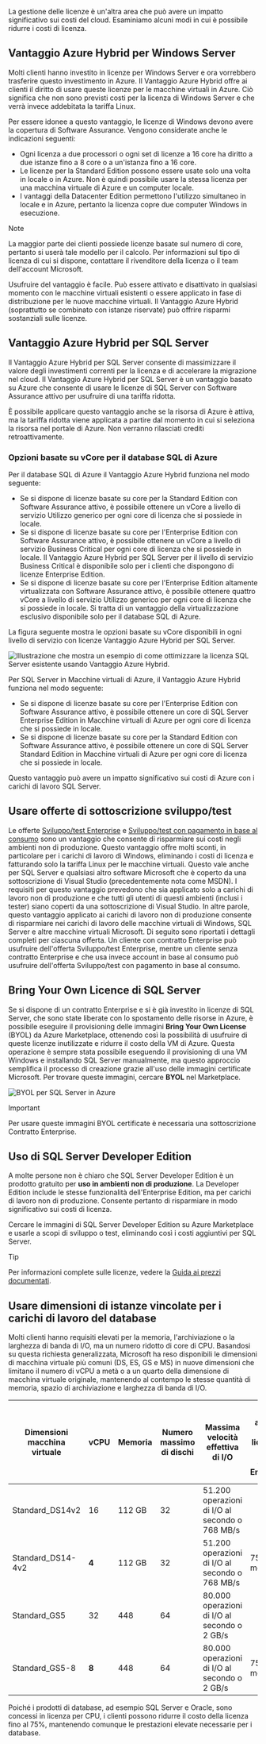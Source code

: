 La gestione delle licenze è un'altra area che può avere un impatto significativo sui costi del cloud. Esaminiamo alcuni modi in cui è possibile ridurre i costi di licenza.

## <a name="azure-hybrid-benefit-for-windows-server"></a>Vantaggio Azure Hybrid per Windows Server

Molti clienti hanno investito in licenze per Windows Server e ora vorrebbero trasferire questo investimento in Azure. Il Vantaggio Azure Hybrid offre ai clienti il diritto di usare queste licenze per le macchine virtuali in Azure. Ciò significa che non sono previsti costi per la licenza di Windows Server e che verrà invece addebitata la tariffa Linux. 

Per essere idonee a questo vantaggio, le licenze di Windows devono avere la copertura di Software Assurance. Vengono considerate anche le indicazioni seguenti:

- Ogni licenza a due processori o ogni set di licenze a 16 core ha diritto a due istanze fino a 8 core o a un'istanza fino a 16 core.
- Le licenze per la Standard Edition possono essere usate solo una volta in locale o in Azure. Non è quindi possibile usare la stessa licenza per una macchina virtuale di Azure e un computer locale.
- I vantaggi della Datacenter Edition permettono l'utilizzo simultaneo in locale e in Azure, pertanto la licenza copre due computer Windows in esecuzione.

> [!NOTE]
> La maggior parte dei clienti possiede licenze basate sul numero di core, pertanto si userà tale modello per il calcolo. Per informazioni sul tipo di licenza di cui si dispone, contattare il rivenditore della licenza o il team dell'account Microsoft.

Usufruire del vantaggio è facile. Può essere attivato e disattivato in qualsiasi momento con le macchine virtuali esistenti o essere applicato in fase di distribuzione per le nuove macchine virtuali. Il Vantaggio Azure Hybrid (soprattutto se combinato con istanze riservate) può offrire risparmi sostanziali sulle licenze.

## <a name="azure-hybrid-benefit-for-sql-server"></a>Vantaggio Azure Hybrid per SQL Server

Il Vantaggio Azure Hybrid per SQL Server consente di massimizzare il valore degli investimenti correnti per la licenza e di accelerare la migrazione nel cloud. Il Vantaggio Azure Hybrid per SQL Server è un vantaggio basato su Azure che consente di usare le licenze di SQL Server con Software Assurance attivo per usufruire di una tariffa ridotta.

È possibile applicare questo vantaggio anche se la risorsa di Azure è attiva, ma la tariffa ridotta viene applicata a partire dal momento in cui si seleziona la risorsa nel portale di Azure. Non verranno rilasciati crediti retroattivamente.

### <a name="azure-sql-database-vcore-based-options"></a>Opzioni basate su vCore per il database SQL di Azure

Per il database SQL di Azure il Vantaggio Azure Hybrid funziona nel modo seguente:

- Se si dispone di licenze basate su core per la Standard Edition con Software Assurance attivo, è possibile ottenere un vCore a livello di servizio Utilizzo generico per ogni core di licenza che si possiede in locale.
- Se si dispone di licenze basate su core per l'Enterprise Edition con Software Assurance attivo, è possibile ottenere un vCore a livello di servizio Business Critical per ogni core di licenza che si possiede in locale. Il Vantaggio Azure Hybrid per SQL Server per il livello di servizio Business Critical è disponibile solo per i clienti che dispongono di licenze Enterprise Edition.
- Se si dispone di licenze basate su core per l'Enterprise Edition altamente virtualizzata con Software Assurance attivo, è possibile ottenere quattro vCore a livello di servizio Utilizzo generico per ogni core di licenza che si possiede in locale. Si tratta di un vantaggio della virtualizzazione esclusivo disponibile solo per il database SQL di Azure.

La figura seguente mostra le opzioni basate su vCore disponibili in ogni livello di servizio con licenze Vantaggio Azure Hybrid per SQL Server.

![Illustrazione che mostra un esempio di come ottimizzare la licenza SQL Server esistente usando Vantaggio Azure Hybrid.](../media-drafts/5-sql-tradein-value.png)

Per SQL Server in Macchine virtuali di Azure, il Vantaggio Azure Hybrid funziona nel modo seguente:

- Se si dispone di licenze basate su core per l'Enterprise Edition con Software Assurance attivo, è possibile ottenere un core di SQL Server Enterprise Edition in Macchine virtuali di Azure per ogni core di licenza che si possiede in locale.
- Se si dispone di licenze basate su core per la Standard Edition con Software Assurance attivo, è possibile ottenere un core di SQL Server Standard Edition in Macchine virtuali di Azure per ogni core di licenza che si possiede in locale.

Questo vantaggio può avere un impatto significativo sui costi di Azure con i carichi di lavoro SQL Server.

## <a name="use-devtest-subscription-offers"></a>Usare offerte di sottoscrizione sviluppo/test

Le offerte [Sviluppo/test Enterprise](https://azure.microsoft.com/offers/ms-azr-0148p/) e [Sviluppo/test con pagamento in base al consumo](https://azure.microsoft.com/offers/ms-azr-0023p/) sono un vantaggio che consente di risparmiare sui costi negli ambienti non di produzione. Questo vantaggio offre molti sconti, in particolare per i carichi di lavoro di Windows, eliminando i costi di licenza e fatturando solo la tariffa Linux per le macchine virtuali. Questo vale anche per SQL Server e qualsiasi altro software Microsoft che è coperto da una sottoscrizione di Visual Studio (precedentemente nota come MSDN). I requisiti per questo vantaggio prevedono che sia applicato solo a carichi di lavoro non di produzione e che tutti gli utenti di questi ambienti (inclusi i tester) siano coperti da una sottoscrizione di Visual Studio. In altre parole, questo vantaggio applicato ai carichi di lavoro non di produzione consente di risparmiare nei carichi di lavoro delle macchine virtuali di Windows, SQL Server e altre macchine virtuali Microsoft.
Di seguito sono riportati i dettagli completi per ciascuna offerta. Un cliente con contratto Enterprise può usufruire dell'offerta Sviluppo/test Enterprise, mentre un cliente senza contratto Enterprise e che usa invece account in base al consumo può usufruire dell'offerta Sviluppo/test con pagamento in base al consumo.

## <a name="bring-your-own-sql-server-license"></a>Bring Your Own Licence di SQL Server

Se si dispone di un contratto Enterprise e si è già investito in licenze di SQL Server, che sono state liberate con lo spostamento delle risorse in Azure, è possibile eseguire il provisioning delle immagini **Bring Your Own License** (BYOL) da Azure Marketplace, ottenendo così la possibilità di usufruire di queste licenze inutilizzate e ridurre il costo della VM di Azure. Questa operazione è sempre stata possibile eseguendo il provisioning di una VM Windows e installando SQL Server manualmente, ma questo approccio semplifica il processo di creazione grazie all'uso delle immagini certificate Microsoft. Per trovare queste immagini, cercare **BYOL** nel Marketplace.

![BYOL per SQL Server in Azure](../media-drafts/5-byol-sql-server.png)

> [!IMPORTANT]
> Per usare queste immagini BYOL certificate è necessaria una sottoscrizione Contratto Enterprise.

## <a name="use-sql-server-developer-edition"></a>Uso di SQL Server Developer Edition

A molte persone non è chiaro che SQL Server Developer Edition è un prodotto gratuito per **uso in ambienti non di produzione**. La Developer Edition include le stesse funzionalità dell'Enterprise Edition, ma per carichi di lavoro non di produzione. Consente pertanto di risparmiare in modo significativo sui costi di licenza.

Cercare le immagini di SQL Server Developer Edition su Azure Marketplace e usarle a scopi di sviluppo o test, eliminando così i costi aggiuntivi per SQL Server. 

> [!TIP]
> Per informazioni complete sulle licenze, vedere la [Guida ai prezzi documentati](https://docs.microsoft.com/azure/virtual-machines/windows/sql/virtual-machines-windows-sql-server-pricing-guidance).

## <a name="use-constrained-instance-sizes-for-database-workloads"></a>Usare dimensioni di istanze vincolate per i carichi di lavoro del database 

Molti clienti hanno requisiti elevati per la memoria, l'archiviazione o la larghezza di banda di I/O, ma un numero ridotto di core di CPU. Basandosi su questa richiesta generalizzata, Microsoft ha reso disponibili le dimensioni di macchina virtuale più comuni (DS, ES, GS e MS) in nuove dimensioni che limitano il numero di vCPU a metà o a un quarto della dimensione di macchina virtuale originale, mantenendo al contempo le stesse quantità di memoria, spazio di archiviazione e larghezza di banda di I/O.

| Dimensioni macchina virtuale | vCPU | Memoria | Numero massimo di dischi | Massima velocità effettiva di I/O | Costo annuale della licenza di SQL Server Enterprise | Costo totale per ogni anno (calcolo + licenze) |
|---------|-------|--------|-----------|--------------------|-----------------------------------------------|---------------------------|
| Standard_DS14v2   | 16 | 112 GB | 32 | 51.200 operazioni di I/O al secondo o 768 MB/s |           |           |
| Standard_DS14-4v2 | **4**  | 112 GB | 32 | 51.200 operazioni di I/O al secondo o 768 MB/s | 75% in meno | 57% in meno |
| Standard_GS5      | 32 | 448    | 64 | 80.000 operazioni di I/O al secondo o 2 GB/s   |           |           |
| Standard_GS5-8    | **8**  | 448    | 64 | 80.000 operazioni di I/O al secondo o 2 GB/s   | 75% in meno | 42% in meno |

Poiché i prodotti di database, ad esempio SQL Server e Oracle, sono concessi in licenza per CPU, i clienti possono ridurre il costo della licenza fino al 75%, mantenendo comunque le prestazioni elevate necessarie per i database. 
